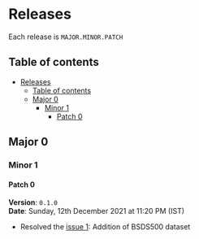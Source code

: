 # Releases

Each release is `MAJOR.MINOR.PATCH`

## Table of contents

- [Releases](#releases)
    - [Table of contents](#table-of-contents)
    - [Major 0](#major-0)
        - [Minor 1](#minor-1)
            - [Patch 0](#patch-0)

## Major 0

### Minor 1

#### Patch 0

**Version**: `0.1.0` <br>
**Date**: Sunday, 12th December 2021 at 11:20 PM (IST)

- Resolved the [issue 1](https://github.com/TheProjectsGuy/DataLines/issues/1): Addition of BSDS500 dataset
